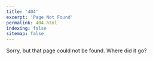 ```yaml
---
title: '404'
excerpt: 'Page Not Found'
permalink: 404.html
indexing: false
sitemap: false
---
```


Sorry, but that page could not be found. Where did it go?

